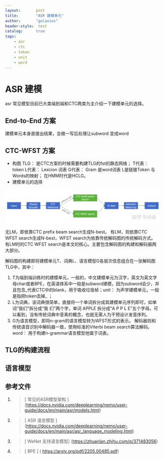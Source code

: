```yaml
---
layout:       post
title:        "ASR 建模单元"
author:       "galaxies"
header-style:  text
catalog:      true
tags:
    - asr
    - ctc
    - token
    - unit
    - word
---
```


# ASR 建模
asr 常见模型目前已大类端到端和CTC两类为主介绍一下建模单元的选择。

## End-to-End 方案

建模单元本身直接出结果，会做一写后处理让subword 变成word

## CTC-WFST 方案

* 构图
TLG： 是CTC方案的时候需要构建TLG的fst的静态网络；
T代表： token 
L代表： Lexcion 词表
G代表： Gram  是word词表
L是链接Token 与 Words的映射；
在HMM时代是HCLG。
*  建模单元的选择

![](/img/in-post/post-ai/asr/ctc-wfst-architeck.png)

无LM，即依靠CTC prefix beam search生成N-best。
有LM，则依靠CTC WFST search生成N-best，WFST search为依靠传统解码图的传统解码方式。
有LM时的CTC WFST search是本文的核心。主要包含解码图的构建和解码器两大部分。


解码图的构建即将建模单元T、词典L、语言模型G各层次信息组合在一张解码图TLG中，其中：

1. T为端到端训练时的建模单元，一般的，中文建模单元为汉字，英文为英文字母char或者BPE，在英语体系中一般是subword建模，因为subword会少，并且包含_代表CTC中的blank，用于吸收垃圾帧；unit： 为声学建模单元，一般是指把token去掉_ ；
2. L为词典，该词典很简单，直接将一个单词拆分成其建模单元序列即可，如单词“我们”拆分成“我 们”两个字，单词 APPLE 拆分成“A P P L E”五个字母。可以看到，没有传统词典中音素的概念，也就无需人为干预设计发音序列。
3. G为语言模型，即将n-gram的语言模型转为WFST形式的表示。
解码器则和传统语音识别中解码器一致，使用标准的Viterbi beam search算法解码。word： 用于构建n-grammar语言模型他属于词表。

## TLG的构建流程

## 语言模型



## 参考文件

1.  > [ 常见的ASR模型架构 ]
   (https://docs.nvidia.com/deeplearning/nemo/user-guide/docs/en/main/asr/models.html) 
2. > [ ASR 语言模型 ]
   (https://docs.nvidia.com/deeplearning/nemo/user-guide/docs/en/main/asr/asr_language_modeling.html) 
3. > [ WeNet 支持语言模型]
   (https://zhuanlan.zhihu.com/p/371483056) 
4. > [ BPE ]
   ( https://arxiv.org/pdf/2205.00485.pdf) 






